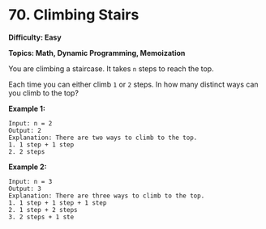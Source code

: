 # 70. Climbing Stairs

**Difficulty: Easy**

**Topics: Math, Dynamic Programming, Memoization**

You are climbing a staircase. It takes `n` steps to reach the top.

Each time you can either climb `1` or `2` steps. In how many distinct ways can you climb to the top?



**Example 1:**

```
Input: n = 2
Output: 2
Explanation: There are two ways to climb to the top.
1. 1 step + 1 step
2. 2 steps
```

**Example 2:**

```
Input: n = 3
Output: 3
Explanation: There are three ways to climb to the top.
1. 1 step + 1 step + 1 step
2. 1 step + 2 steps
3. 2 steps + 1 ste
```